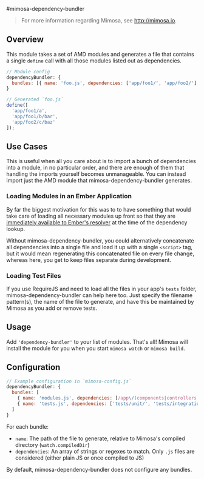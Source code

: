 #mimosa-dependency-bundler

> For more information regarding Mimosa, see http://mimosa.io.

## Overview

This module takes a set of AMD modules and generates a file that contains a single `define` call with all those modules listed out as dependencies.

```javascript
// Module config
dependencyBundler: {
  bundles: [{ name: 'foo.js', dependencies: ['app/foo1/', 'app/foo2/'] }]
}

// Generated `foo.js`
define([
  'app/foo1/a',
  'app/foo1/b/bar',
  'app/foo2/c/baz'
]);
```

## Use Cases

This is useful when all you care about is to import a bunch of dependencies into a module, in no particular order, and there are enough of them that handling the imports yourself becomes unmanageable. You can instead import just the AMD module that mimosa-dependency-bundler generates.

### Loading Modules in an Ember Application

By far the biggest motivation for this was to to have something that would take care of loading all necessary modules up front so that they are [immediately available to Ember's resolver](http://discuss.emberjs.com/t/overriding-defaultresolver-methods/2661/9) at the time of the dependency lookup.

Without mimosa-dependency-bundler, you could alternatively concatenate all dependencies into a single file and load it up with a single `<script>` tag, but it would mean regenerating this concatenated file on every file change, whereas here, you get to keep files separate during development.

### Loading Test Files

If you use RequireJS and need to load all the files in your app's `tests` folder, mimosa-dependency-bundler can help here too. Just specify the filename pattern(s), the name of the file to generate, and have this be maintained by Mimosa as you add or remove tests.

## Usage

Add `'dependency-bundler'` to your list of modules. That's all!  Mimosa will install the module for you when you start `mimosa watch` or `mimosa build`.

## Configuration

```javascript
// Example configuration in `mimosa-config.js`
dependencyBundler: {
  bundles: [
    { name: 'modules.js', dependencies: [/app\/(components|controllers|models|routes|views)\//] },
    { name: 'tests.js', dependencies: ['tests/unit/', 'tests/integration']}
  ]
}
```

For each bundle:

* `name`: The path of the file to generate, relative to Mimosa's compiled directory (`watch.compiledDir`)
* `dependencies`: An array of strings or regexes to match. Only `.js` files are considered (either plain JS or once compiled to JS)

By default, mimosa-dependency-bundler does not configure any bundles.
